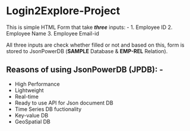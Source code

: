 # Login2Explore-Project

This is simple HTML Form that take _**three**_ inputs: -
    1. Employee ID
    2. Employee Name
    3. Employee Email-id

All three inputs are check whether filled or not and based on this, form is stored to JsonPowerDB (**SAMPLE** Database & **EMP-REL** Relation).

## Reasons of using JsonPowerDB (JPDB): -

- High Performance
- Lightweight
- Real-time
- Ready to use API for Json document DB
- Time Series DB fuctionality
- Key-value DB
- GeoSpatial DB
